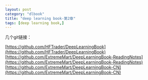 ```yaml
---
layout: post
category: "dlbook"
title: "deep learning book-第2章"
tags: [deep learning book,]
---
```


几个git链接：

[https://github.com/HFTrader/DeepLearningBook](https://github.com/HFTrader/DeepLearningBook)
[https://github.com/ExtremeMart/DeepLearningBook-ReadingNotes](https://github.com/ExtremeMart/DeepLearningBook-ReadingNotes)
[https://github.com/ExtremeMart/DeepLearningBook-CN](https://github.com/ExtremeMart/DeepLearningBook-CN)

